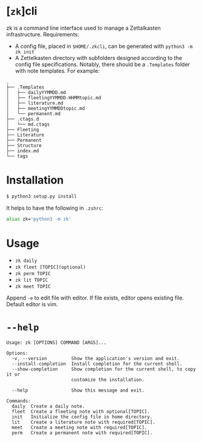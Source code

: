 # [`zk`]cli

zk is a command line interface used to manage a Zettalkasten infrastructure. Requirements:

- A config file, placed in `$HOME/.zkcli`, can be generated with `python3 -m zk init`
- A Zettelkasten directory with subfolders designed according to the config file specifications. Notably, there should be a `.Templates` folder with note templates. For example:

```
.
├── .Templates
│   ├── dailyYYMMDD.md
│   ├── fleetingYYMMDD-HHMMtopic.md
│   ├── literature.md
│   ├── meetingYYMMDDtopic.md
│   └── permanent.md
├── .ctags.d
│   └── md.ctags
├── Fleeting
├── Literature
├── Permanent
├── Structure
├── index.md
└── tags
```

# Installation

```bash
$ python3 setup.py install
```
It helps to have the following in `.zshrc`:
```bash
alias zk='python3 -m zk'
```

# Usage

- `zk daily`
- `zk fleet [TOPIC](optional)`
- `zk perm TOPIC`
- `zk lit TOPIC`
- `zk meet TOPIC`

Append `-e` to edit file with editor. If file exists, editor opens existing file. Default editor is vim.


# `--help`

```
Usage: zk [OPTIONS] COMMAND [ARGS]...

Options:
  -v, --version         Show the application's version and exit.
  --install-completion  Install completion for the current shell.
  --show-completion     Show completion for the current shell, to copy it or
                        customize the installation.

  --help                Show this message and exit.

Commands:
  daily  Create a daily note.
  fleet  Create a fleeting note with optional[TOPIC].
  init   Initialize the config file in home directory.
  lit    Create a literature note with required[TOPIC].
  meet   Create a meeting note with required[TOPIC].
  perm   Create a permanent note with required[TOPIC].
```


